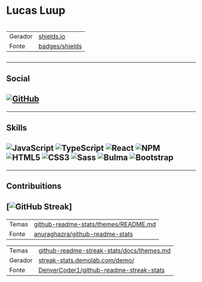 <h1>Lucas Luup<h1/>
<table>
  <tr>
    <td>
      Gerador
    </td>
    <td>
       <a href="https://shields.io/">
          shields.io
       </a>
    </td>
  </tr>
  <tr>
    <td>
      Fonte
    </td>
    <td>
       <a href="https://github.com/badges/shields">
          badges/shields
       </a>
    </td>
  </tr>
</table>

<hr/>
<h2>Social<h2/>

[![GitHub](https://img.shields.io/badge/GitHub-000?style=for-the-badge&logo=github&logoColor=0E76A8)](https://github.com/lucas-luup)

<hr/>
<h2>Skills<h2/>

![JavaScript](https://img.shields.io/badge/JavaScript-000?style=for-the-badge&logo=javascript)
![TypeScript](https://img.shields.io/badge/TypeScript-000?style=for-the-badge&logo=typescript)
![React](https://img.shields.io/badge/React-000?style=for-the-badge&logo=react)
![NPM](https://img.shields.io/badge/NPM-000?style=for-the-badge&logo=npm)
![HTML5](https://img.shields.io/badge/HTML5-000?style=for-the-badge&logo=html5)
![CSS3](https://img.shields.io/badge/CSS3-000?style=for-the-badge&logo=css3&logoColor=264CE4)
![Sass](https://img.shields.io/badge/Sass-000?style=for-the-badge&logo=sass)
![Bulma](https://img.shields.io/badge/Bulma-000?style=for-the-badge&logo=bulma)
![Bootstrap](https://img.shields.io/badge/Bootstrap-000?style=for-the-badge&logo=bootstrap)

<hr/>
<h2>Contribuitions<h2/>

[![GitHub Streak](https://streak-stats.demolab.com/?user=lucas-luup&theme=bear&background=000&border=30A3DC&dates=FFF)]

<table>
  <tr>
    <td>
      Temas
    </td>
    <td>
       <a href="https://github.com/anuraghazra/github-readme-stats/blob/master/themes/README.md">
          github-readme-stats/themes/README.md
       </a>
    </td>
  </tr>
  <tr>
    <td>
      Fonte
    </td>
    <td>
       <a href="https://github.com/anuraghazra/github-readme-stats">
          anuraghazra/github-readme-stats
       </a>
    </td>
  </tr>
</table>

<table>
  <tr>
    <td>
      Temas
    </td>
    <td>
       <a href="https://github.com/DenverCoder1/github-readme-streak-stats/blob/main/docs/themes.md">
          github-readme-streak-stats/docs/themes.md
       </a>
    </td>
  </tr>
    <tr>
    <td>
      Gerador
    </td>
    <td>
       <a href="https://streak-stats.demolab.com/demo/">
            streak-stats.demolab.com/demo/
       </a>
    </td>
  </tr>
  <tr>
    <td>
      Fonte
    </td>
    <td>
       <a href="https://github.com/denvercoder1/github-readme-streak-stats">
          DenverCoder1/github-readme-streak-stats
       </a>
    </td>
  </tr>
</table>
